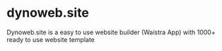 # dynoweb.site
Dynoweb.site is a easy to use website builder (Waistra App) with 1000+ ready to use website template 
